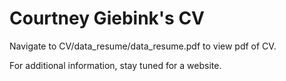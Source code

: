 # Courtney Giebink's CV

Navigate to CV/data_resume/data_resume.pdf to view pdf of CV.

For additional information, stay tuned for a website.
